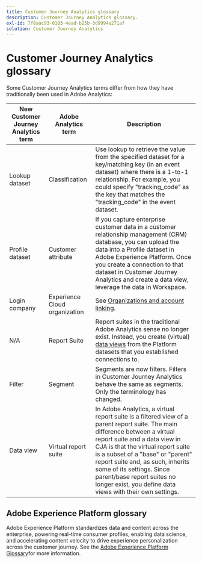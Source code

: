 ```yaml
---
title: Customer Journey Analytics glossary
description: Customer Journey Analytics glossary.
exl-id: 7f8aac93-0103-4ead-b25b-3d9994a271af
solution: Customer Journey Analytics
---
```

# Customer Journey Analytics glossary

Some Customer Journey Analytics terms differ from how they have traditionally been used in Adobe Analytics:

|New Customer Journey Analytics term|Adobe Analytics term|Description|
|---|---|---|
|Lookup dataset|Classification|Use lookup to retrieve the value from the specified dataset for a key/matching key (in an event dataset) where there is a 1-to-1 relationship. For example, you could specify "tracking_code" as the key that matches the "tracking_code" in the event dataset.|
|Profile dataset|Customer attribute|If you capture enterprise customer data in a customer relationship management (CRM) database, you can upload the data into a Profile dataset in Adobe Experience Platform. Once you create a connection to that dataset in Customer Journey Analytics and create a data view, leverage the data in Workspace.|
|Login company|Experience Cloud organization|See [Organizations and account linking](https://experienceleague.adobe.com/docs/core-services/interface/manage-users-and-products/organizations.html#topic_C31CB834F109465A82ED57FF0563B3F1).|
| N/A |Report Suite|Report suites in the traditional Adobe Analytics sense no longer exist. Instead, you create (virtual) [data views](/help/data-views/create-dataview.md) from the Platform datasets that you established connections to.|
|Filter|Segment|Segments are now filters. Filters in Customer Journey Analytics behave the same as segments. Only the terminology has changed.|
|Data view|Virtual report suite|In Adobe Analytics, a virtual report suite is a filtered view of a parent report suite. The main difference between a virtual report suite and a data view in CJA is that the virtual report suite is a subset of a "base" or "parent" report suite and, as such, inherits some of its settings. Since parent/base report suites no longer exist, you define data views with their own settings.|

## Adobe Experience Platform glossary

Adobe Experience Platform standardizes data and content across the enterprise, powering real-time consumer profiles, enabling data science, and accelerating content velocity to drive experience personalization across the customer journey.
See the [Adobe Experience Platform Glossary](https://www.adobe.io/apis/experienceplatform/home/services/acp-glossary.html)for more information.
